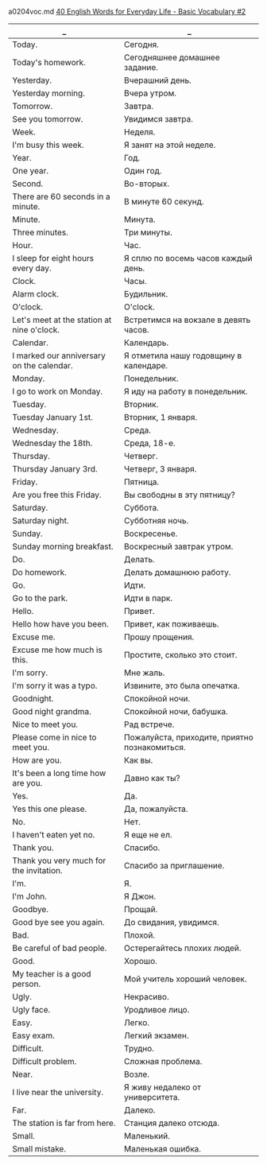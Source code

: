 a0204voc.md
[40 English Words for Everyday Life - Basic Vocabulary #2](https://www.youtube.com/watch?v=nVph06CxohU) 




_|_
--|--
Today.|Cегодня.
Today's homework.|Сегодняшнее домашнее задание.
Yesterday.|Вчерашний день.
Yesterday morning.|Вчера утром.
Tomorrow.|Завтра.
See you tomorrow.|Увидимся завтра.
Week.|Неделя.
I'm busy this week.|Я занят на этой неделе.
Year.|Год.
One year.|Один год.
Second.|Во-вторых.
There are 60 seconds in a minute.|В минуте 60 секунд.
Minute.|Минута.
Three minutes.|Три минуты.
Hour.|Час.
I sleep for eight hours every day.|Я сплю по восемь часов каждый день.
Clock.|Часы.
Alarm clock.|Будильник.
O'clock.|O'clock.
Let's meet at the station at nine o'clock.|Встретимся на вокзале в девять часов.
Calendar.|Календарь.
I marked our anniversary on the calendar.|Я отметила нашу годовщину в календаре.
Monday.|Понедельник.
I go to work on Monday.|Я иду на работу в понедельник.
Tuesday.|Вторник.
Tuesday January 1st.|Вторник, 1 января.
Wednesday.|Среда.
Wednesday the 18th.|Среда, 18-е.
Thursday.|Четверг.
Thursday January 3rd.|Четверг, 3 января.
Friday.|Пятница.
Are you free this Friday.|Вы свободны в эту пятницу?
Saturday.|Суббота.
Saturday night.|Субботняя ночь.
Sunday.|Воскресенье.
Sunday morning breakfast.|Воскресный завтрак утром.
Do.|Делать.
Do homework.|Делать домашнюю работу.
Go.|Идти.
Go to the park.|Идти в парк.
Hello.|Привет.
Hello how have you been.|Привет, как поживаешь.
Excuse me.|Прошу прощения.
Excuse me how much is this.|Простите, сколько это стоит.
I'm sorry.|Мне жаль.
I'm sorry it was a typo.|Извините, это была опечатка.
Goodnight.|Спокойной ночи.
Good night grandma.|Спокойной ночи, бабушка.
Nice to meet you.|Рад встрече.
Please come in nice to meet you.|Пожалуйста, приходите, приятно познакомиться.
How are you.|Как вы.
It's been a long time how are you.|Давно как ты?
Yes.|Да.
Yes this one please.|Да, пожалуйста.
No.|Нет.
I haven't eaten yet no.|Я еще не ел.
Thank you.|Спасибо.
Thank you very much for the invitation.|Спасибо за приглашение.
I'm.|Я.
I'm John.|Я Джон.
Goodbye.|Прощай.
Good bye see you again.|До свидания, увидимся.
Bad.|Плохой.
Be careful of bad people.|Остерегайтесь плохих людей.
Good.|Хорошо.
My teacher is a good person.|Мой учитель хороший человек.
Ugly.|Некрасиво.
Ugly face.|Уродливое лицо.
Easy.|Легко.
Easy exam.|Легкий экзамен.
Difficult.|Трудно.
Difficult problem.|Сложная проблема.
Near.|Возле.
I live near the university.|Я живу недалеко от университета.
Far.|Далеко.
The station is far from here.|Станция далеко отсюда.
Small.|Маленький.
Small mistake.|Маленькая ошибка.

